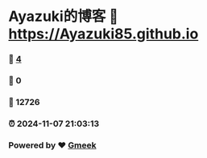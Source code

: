 # Ayazuki的博客 :link: https://Ayazuki85.github.io 
### :page_facing_up: [4](https://Ayazuki85.github.io/tag.html) 
### :speech_balloon: 0 
### :hibiscus: 12726 
### :alarm_clock: 2024-11-07 21:03:13 
### Powered by :heart: [Gmeek](https://github.com/Meekdai/Gmeek)

